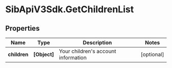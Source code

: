 # SibApiV3Sdk.GetChildrenList

## Properties
Name | Type | Description | Notes
------------ | ------------- | ------------- | -------------
**children** | **[Object]** | Your children&#39;s account information | [optional] 


